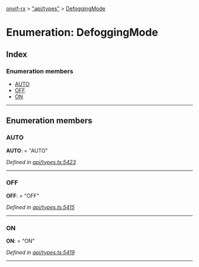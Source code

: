 [onvif-rx](../README.md) > ["api/types"](../modules/_api_types_.md) > [DefoggingMode](../enums/_api_types_.defoggingmode.md)

# Enumeration: DefoggingMode

## Index

### Enumeration members

* [AUTO](_api_types_.defoggingmode.md#auto)
* [OFF](_api_types_.defoggingmode.md#off)
* [ON](_api_types_.defoggingmode.md#on)

---

## Enumeration members

<a id="auto"></a>

###  AUTO

**AUTO**:  = "AUTO"

*Defined in [api/types.ts:5423](https://github.com/patrickmichalina/onvif-rx/blob/f117e44/src/api/types.ts#L5423)*

___
<a id="off"></a>

###  OFF

**OFF**:  = "OFF"

*Defined in [api/types.ts:5415](https://github.com/patrickmichalina/onvif-rx/blob/f117e44/src/api/types.ts#L5415)*

___
<a id="on"></a>

###  ON

**ON**:  = "ON"

*Defined in [api/types.ts:5419](https://github.com/patrickmichalina/onvif-rx/blob/f117e44/src/api/types.ts#L5419)*

___

